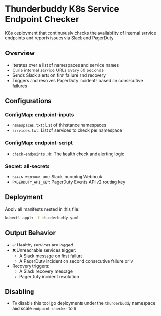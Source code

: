# Thunderbuddy K8s Service Endpoint Checker

K8s deployment that continuously checks the availability of internal service endpoints and reports issues via Slack and PagerDuty

## Overview

- Iterates over a list of namespaces and service names
- Curls internal service URLs every 60 seconds
- Sends Slack alerts on first failure and recovery
- Triggers and resolves PagerDuty incidents based on consecutive failures

## Configurations

### ConfigMap: endpoint-inputs

- `namespaces.txt`: List of thinstance namespaces
- `services.txt`: List of services to check per namespace

### ConfigMap: endpoint-script

- `check-endpoints.sh`: The health check and alerting logic

### Secret: all-secrets

- `SLACK_WEBHOOK_URL`: Slack Incoming Webhook
- `PAGERDUTY_API_KEY`: PagerDuty Events API v2 routing key

## Deployment

Apply all manifests nested in this file:

```bash
kubectl apply -f thunderbuddy.yaml
```

## Output Behavior

- ✅ Healthy services are logged
- ❌ Unreachable services trigger:
  - A Slack message on first failure
  - A PagerDuty incident on second consecutive failure only
- Recovery triggers:
  - A Slack recovery message
  - PagerDuty incident resolution

## Disabling

- To disable this tool go deployments under the `thunderbuddy` namespace and scale `endpoint-checker` to `0`



#
